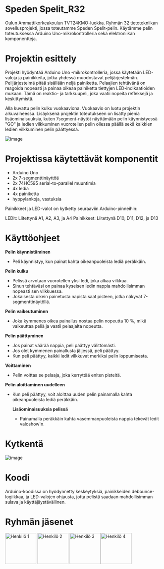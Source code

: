 # Speden Spelit_R32
Oulun Ammattikorkeakoulun TVT24KMO-luokka. Ryhmän 32 tietotekniikan sovellusprojekti, jossa toteutamme Speden Spelit-pelin. Käytämme pelin toteutuksessa Arduino Uno-mikrokontrolleria sekä elektroniikan komponentteja.

# Projektin esittely

Projekti hyödyntää Arduino Uno -mikrokontrolleria, jossa käytetään LED-valoja ja painikkeita, jotka yhdessä muodostavat pelijärjestelmän. Pelijärjestelmä pitää sisällään neljä painiketta. Pelaajien tehtävänä on reagoida nopeasti ja painaa oikeaa painiketta tiettyjen LED-indikaatioiden mukaan. Tämä on reaktio- ja tarkkuupeli, joka vaatii nopeita refleksejä ja keskittymistä. 

Alla kuvattu pelin kulku vuokaaviona. Vuokaavio on luotu projektin alkuvaiheessa. Lisäyksenä projektin toteutukseen on lisätty pieniä lisäominaisuuksia, kuten 7segment-näytöt näyttämään pelin käynnistyessä "GO" ja ledien vilkkuminen vuorotellen pelin ollessa päällä sekä kaikkien ledien vilkkuminen pelin päättyessä. 

![image](https://github.com/user-attachments/assets/504b3160-5fbb-436f-82a5-3e55a108ad21)


# Projektissa käytettävät komponentit
- 	Arduino Uno
- 	2x 7-segmenttinäyttöä
- 	2x 74HC595 serial-to-parallel muuntimia
- 	4x lediä
- 	4x painiketta
- 	hyppylankoja, vastuksia

Painikkeet ja LED-valot on kytketty seuraaviin Arduino-pinneihin:

LEDit: Liitettynä A1, A2, A3, ja A4
Painikkeet: Liitettynä D10, D11, D12, ja D13

# Käyttöohjeet

**Pelin käynnistäminen**
- Peli käynnistyy, kun painat kahta oikeanpuoleista lediä peräkkäin. 

**Pelin kulku**
- Pelissä arvotaan vuorotellen yksi ledi, joka alkaa vilkkua.
- Sinun tehtäväsi on painaa kyseisen ledin nappia mahdollisimman nopeasti sen vilkkuessa.
- Jokaisesta oikein painetusta napista saat pisteen, jotka näkyvät 7-segmenttinäytöllä.

**Pelin vaikeutuminen**
- Joka kymmenes oikea painallus nostaa pelin nopeutta 10 %, mikä vaikeuttaa peliä ja vaatii pelaajalta nopeutta. 

**Pelin päättyminen**
-	Jos painat väärää nappia, peli päättyy välittömästi.
-	Jos olet kymmenen painallusta jäljessä, peli päättyy. 
-	Kun peli päättyy, kaikki ledit vilkkuvat merkiksi pelin loppumisesta.

**Voittaminen**
- Pelin voittaa se pelaaja, joka kerryttää eniten pisteitä. 

**Pelin aloittaminen uudelleen**
- Kun peli päättyy, voit aloittaa uuden pelin painamalla kahta oikeanpuoleista lediä peräkkäin.

  **Lisäominaisuuksia pelissä**
  - Painamalla peräkkäin kahta vasemmanpuoleista nappia tekevät ledit valoshow'n.  



# Kytkentä
![image](https://github.com/user-attachments/assets/87d2d699-db9b-42f2-a33c-7433e69b6a8c)

# Koodi

Arduino-koodissa on hyödynnetty keskeytyksiä, painikkeiden debounce-logiikkaa, ja LED-valojen ohjausta, jotta pelistä saadaan mahdollisimman sulava ja käyttäjäystävällinen.


# Ryhmän jäsenet

<img src="https://github.com/jennysara.png" alt="Henkilö 1" width="100"> <img src="https://github.com/Janitamaaaria.png" alt="Henkilö 2" width="100"> <img src="https://github.com/mikkohaapea.png" alt="Henkilö 3" width="100"><img src="https://github.com/SariErv.png" alt="Henkilö 4" width="100">

